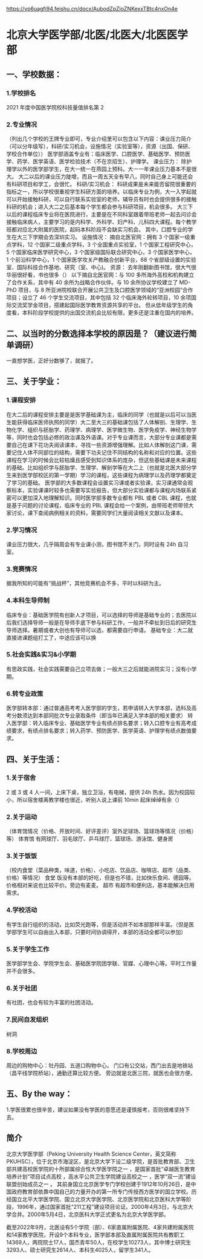 https://vp6uagfi94.feishu.cn/docx/AubodZpZjoZNKexxTBtc4nxOn4e

# 北京大学医学部/北医/北医大/北医医学部

## 一、学校数据：

### 1.学校排名

2021 年度中国医学院校科技量值排名第 2

### 2.专业情况

（列出几个学校的王牌专业即可，专业介绍里可以包含以下内容：课业压力简介（可以分年级写），科研/实习机会，设施情况（实验室等），资源（出国、保研、学校合作单位））
医学部涵盖专业有：临床医学、口腔医学、基础医学、预防医学、药学、医学英语、医学检验技术（不在京招生）、护理学。
课业压力：
除护理学以外的医学部学生，在大一统一在燕园上预科。大一一年课业压力基本不是很大。
大二以后的课业压力陡增，而且一周五天全有早八，同时自己身上可能还会有科研项目和学工，会很忙。
科研/实习机会：
科研成果是未来能否留院很重要的指标之一，所以学校很重视学生科研方面的培养。以临床专业为例，大一入学起就可以开始接触科研，可以自行联系实验室的老师，辅导员有时也会提供很多的接触科研的机会；进入大二之后基本每个学生都会参与科研项目，机会很多。
大三下以后的课程临床专业将在医院进行，主要是在不同科室跟着带班老师一起去问诊会接触临床病人，主要学习的是内科学、外科学、妇产科、儿科四大课程。每个教学班都对应北大附属的医院，起码本科阶段不会缺实习机会。
其中，口腔专业的学生在大三下学期会去深圳实习。
设施情况：
摘自北医官网：拥有 3 个国家一级重点学科，12 个国家二级重点学科，3 个全国重点实验室，1 个国家工程研究中心，5 个国家临床医学研究中心，3 个国家级国际联合研究中心，3 个国家医学中心，1 个前沿科学中心，1 个国家医学攻关产教融合创新平台，68 个省部级设置的实验室、国际科技合作基地、研究（室、中心)。
资源：
去年刚翻新图书馆，很大气很华丽很好看，书也很多（）
以下摘自北医官网：与 100 多所海外高校和机构建立了合作关系，其中有 40 余所为战略合作伙伴。与 10 余所协议学校建立了 MD-PhD 项目，与 8 所亚洲院校联合开展公共卫生及口腔医学领域的“亚洲校园”合作项目；设立了 46 个学生交流项目，其中包括 32 个临床海外轮转项目，10 余项国际交流奖学金项目，搭建起国际医学教育资源共享的平台。
但从低年级学生的角度看，本科阶段学校提供的出国交流机会比较有限，更多还是注重在国内的培养。

## 二、以当时的分数选择本学校的原因是？（建议进行简单调研）

一直想学医，正好分数够了，就报了。

## 三、关于学业：

### 1.课程安排

在大二后的课程安排主要是是医学基础课为主，临床的同学（也就是以后可以当医生能获得临床医师执照的同学）大二至大三的基础课包括了人体解剖、生理学、生物化学、组织与胚胎学、药理学、病理学、医学微生物、医学免疫学、神经生物学等，同时也会包括必修的政治课及外语课。对于专业课而言，大部分专业课都是需要自己在课下花功夫阅读课本，寻找一些资源增强理解。比如人体解剖这门课，需要记住人体不同部位的结构，需要下功夫记住不同结构的名称和对应的位置。这些课程在学习的时候会比较枯燥且感受到知识体系的庞杂，但这些基础课是未来课程的基础。比如组织学与胚胎学、生理学、解剖学等在大二上（也就是北医大部分学生来到医学部校区的第一学期）学习的课程，这些课程为病理学以及药理学都奠定了学习的基础。
医学部的大多数课程会设置实习课或者实验课，实习课通常会观察标本，实验课课时较多也需要写实验报告，但大部分实验课都与课程内场联系紧密可以更加深入地理解知识。同时医学部多数专业都有 PBL 或者 CBL 课程，也就是基于问题的讨论课程，临床专业的 PBL 课程会给一个案例，由带班老师带领大家讨论，课下查阅病例相关的资料，需要同学们大量阅读相关文献以及课本。

### 2.学习情况

课业压力很大，几乎隔周会有专业课小测，图书馆不关门，同时设有 24h 自习室。

### 3.竞赛情况

据我所知的可能有“挑战杯”，其他竞赛机会不多，平时以科研为主。

### 4.本科生导师制

临床专业：基础医学院有创新人才项目，可以选择的导师是基础专业的；去医院以后我们选择导师一般是在导师手底下参与科研工作，一般并不牵扯到日后的研究生导师选择。暑期或者大创也有导师可以选，都需要自行申请。
基础专业：大二就直接进课题组打工了，中途应该可以换

### 5.社会实践&实习&小学期

有思政实践，社会实践需要自己立项去做；一般大三之后就能进院实习；没有小学期。

### 6.转专业政策

医学部转本部：通过普通高考考入医学部的学生，若申请转入大学本部，选科及高考分数须达到本部同批次专业录取条件（即当年已满足入学本部的相关要求）
转入医学部：转入临床专业、基础医学专业有绩点排名要求；转入口腔专业有高考成绩要求，有绩点排名要求；转入药学、预防医学、医学英语、护理学有绩点数值要求。

## 四、关于生活：

### 1.关于宿舍

2 或 3 或 4 人一间，上床下桌，独立卫浴，有电梯，提供 24h 热水。因为校园较小，所以宿舍楼离教学楼也很近，听别人说上课前 10min 起床绰绰有余（）

### 2.关于运动

（体育馆情况（价格、开放时间、好评差评）室外足球场、篮球场等情况（价格）等）
体育馆
有网球厅、羽毛球厅、乒乓球厅、篮球场、游泳馆、健身房

### 3.关于饭饭

（校内食堂（菜品种类，味道，价格）、小吃店、饮品店、咖啡店、超市（品类、价格）等情况）
食堂
饭没有本部的好吃，但是也不错，比如快乐食间、德园等。价格相对来说也比较平价。旁边有麦麦。
超市
有超市和便利店，基本能解决日用需求。

### 4.学校活动

有学生自行组织的活动，比如荧光跑等，但是活动并不如本部那样丰富。（但是医学部学生可以自由出入本部，只要时间协调得开，本部的活动全都可以参加）

### 5.关于学生工作

医学部学生会、学院学生会、基础医学院团学联、官媒、心理中心等。平时工作量并不会很多。

### 6.关于社团

有社团，也会有较为丰富的社团活动。

### 7.民间自发组织

树洞

### 8.学校周边

周边的购物中心：牡丹园、五道口购物中心。
门口有公交站，西门出去是地铁站（昌平线学院桥站），通勤还算比较方便。
旁边就是北医三院，就医也会很方便。

## 五、By the way：

1.学医很累也很辛苦，建议如果没有学医的意愿还是谨慎报考，否则很难坚持下去。

## 简介

北京大学医学部（Peking University Health Science Center，英文简称PKUHSC），位于北京市海淀区，是北京大学下设二级学院，是首批教育部、卫生部共建高校医学院的十所部属综合性大学医学院之一  ，是国家首批“卓越医生教育培养计划”项目试点高校  ，高水平公共卫生学院建设高校之一  ，医学“双一流”建设联盟创始成员之一  。
其前身国立北京医学专门学校创建于1912年10月26日，是中国政府教育部依靠中国自己的力量开办的第一所专门传授西方医学的国立学校。历经国立北平大学医学院、国立北京大学医学院、北京医学院和北京医科大学等阶段，1996年，通过国家首批“211工程”建设项目论证。2000年4月3日，与北京大学合并。2000年5月4日，北京医科大学正式更名为北京大学医学部。

截至2022年9月，北医设有5个学院（部）、6家直属附属医院、4家共建附属医院和14家教学医院，开设9个本科专业，医学部本部及直属附属医院共有教职工14369人，两院院士17人，国杰青年50人，在校学生10273人，其中博士研究生3293人、硕士研究生2614人、本科生4025人，留学生341人。
